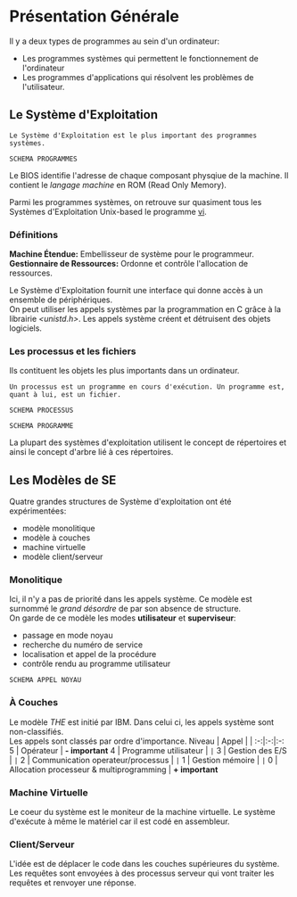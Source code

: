 # Présentation Générale

Il y a deux types de programmes au sein d'un ordinateur:
* Les programmes systèmes qui permettent le fonctionnement de l'ordinateur
* Les programmes d'applications qui résolvent les problèmes de l'utilisateur.

## Le Système d'Exploitation

    Le Système d'Exploitation est le plus important des programmes systèmes.

`SCHEMA PROGRAMMES`

Le BIOS identifie l'adresse de chaque composant physqiue de la machine. Il contient le *langage machine* en ROM (Read Only Memory).

Parmi les programmes systèmes, on retrouve sur quasiment tous les Systèmes d'Exploitation Unix-based le programme [vi](github.com/ToDelattre/cours_m1/chemin_du_pdf).

### Définitions

**Machine Étendue:** Embellisseur de système pour le programmeur.  
**Gestionnaire de Ressources:** Ordonne et contrôle l'allocation de ressources.

Le Système d'Exploitation fournit une interface qui donne accès à un ensemble de périphériques.  
On peut utiliser les appels systèmes par la programmation en C grâce à la librairie *\<unistd.h>*. Les appels système créent et détruisent des objets logiciels.

### Les processus et les fichiers

Ils contituent les objets les plus importants dans un ordinateur.

    Un processus est un programme en cours d'exécution. Un programme est, quant à lui, est un fichier.

`SCHEMA PROCESSUS`

`SCHEMA PROGRAMME`

La plupart des systèmes d'exploitation utilisent le concept de répertoires et ainsi le concept d'arbre lié à ces répertoires.

## Les Modèles de SE

Quatre grandes structures de Système d'exploitation ont été expérimentées:
* modèle monolitique
* modèle à couches
* machine virtuelle
* modèle client/serveur

### Monolitique

Ici, il n'y a pas de priorité dans les appels système. Ce modèle est surnommé le *grand désordre* de par son absence de structure.  
On garde de ce modèle les modes **utilisateur** et **superviseur**:
* passage en mode noyau
* recherche du numéro de service
* localisation et appel de la procédure
* contrôle rendu au programme utilisateur

`SCHEMA APPEL NOYAU`

### À Couches

Le modèle *THE* est initié par IBM. Dans celui ci, les appels système sont non-classifiés.  
Les appels sont classés par ordre d'importance.
Niveau | Appel | |
 :-:|:-:|:-:
 5 | Opérateur | **- important**
 4 | Programme utilisateur | `|`
 3 | Gestion des E/S | `|`
 2 | Communication operateur/processus | `|`
 1 | Gestion mémoire | `|`
 0 | Allocation processeur & multiprogramming | **+ important**

### Machine Virtuelle

Le coeur du système est le moniteur de la machine virtuelle. Le système d'exécute à même le matériel car il est codé en assembleur.

### Client/Serveur

L'idée est de déplacer le code dans les couches supérieures du système. Les requêtes sont envoyées à des processus serveur qui vont traiter les requêtes et renvoyer une réponse.